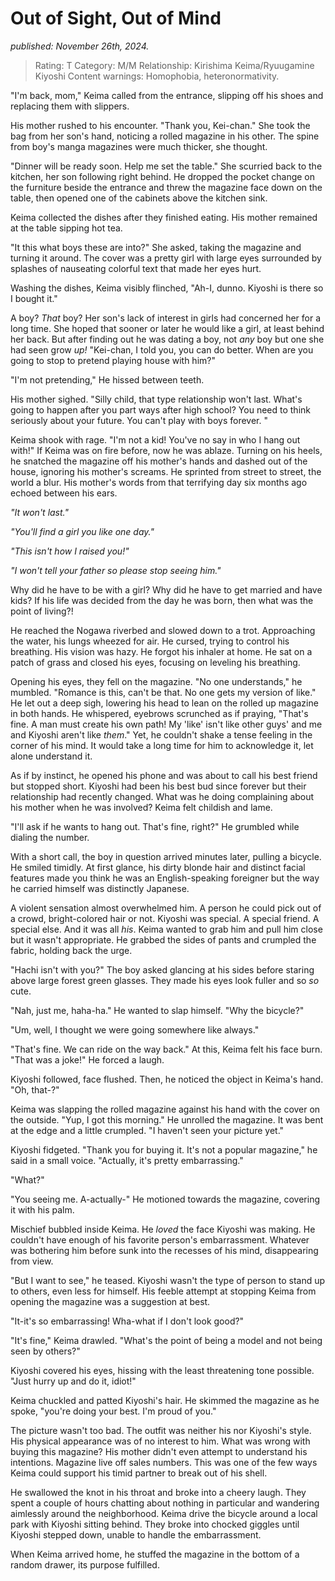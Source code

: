 # Out of Sight, Out of Mind
*published: November 26th, 2024.*

> Rating: T
> Category: M/M
> Relationship: Kirishima Keima/Ryuugamine Kiyoshi
> Content warnings: Homophobia, heteronormativity.

"I'm back, mom," Keima called from the entrance, slipping off his shoes and replacing them with slippers.

His mother rushed to his encounter. "Thank you, Kei-chan." She took the bag from her son's hand, noticing a rolled magazine in his other. The spine from boy's manga magazines were much thicker, she thought.

"Dinner will be ready soon. Help me set the table." She scurried back to the kitchen, her son following right behind. He dropped the pocket change on the furniture beside the entrance and threw the magazine face down on the table, then opened one of the cabinets above the kitchen sink.

Keima collected the dishes after they finished eating. His mother remained at the table sipping hot tea.

"It this what boys these are into?" She asked, taking the magazine and turning it around. The cover was a pretty girl with large eyes surrounded by splashes of nauseating colorful text that made her eyes hurt.

Washing the dishes, Keima visibly flinched, "Ah-I, dunno. Kiyoshi is there so I bought it."

A boy? *That* boy? Her son's lack of interest in girls had concerned her for a long time. She hoped that sooner or later he would like a girl, at least behind her back. But after finding out he was dating a boy, not *any* boy but one she had seen grow *up!* "Kei-chan, I told you, you can do better. When are you going to stop to pretend playing house with him?"

"I'm not pretending," He hissed between teeth.

His mother sighed. "Silly child, that type relationship won't last. What's going to happen after you part ways after high school? You need to think seriously about your future. You can't play with boys forever. "

Keima shook with rage. "I'm not a kid! You've no say in who I hang out with!" If Keima was on fire before, now he was ablaze. Turning on his heels, he snatched the magazine off his mother's hands and dashed out of the house, ignoring his mother's screams. He sprinted from street to street, the world a blur. His mother's words from that terrifying day six months ago echoed between his ears.

*"It won't last."*

*"You'll find a girl you like one day."*

*"This isn't how I raised you!"*

*"I won't tell your father so please stop seeing him."*

Why did he have to be with a girl? Why did he have to get married and have kids? If his life was decided from the day he was born, then what was the point of living?!

He reached the Nogawa riverbed and slowed down to a trot. Approaching the water, his lungs wheezed for air. He cursed, trying to control his breathing. His vision was hazy. He forgot his inhaler at home. He sat on a patch of grass and closed his eyes, focusing on leveling his breathing.

Opening his eyes, they fell on the magazine. "No one understands," he mumbled. "Romance is this, can't be that. No one gets my version of like." He let out a deep sigh, lowering his head to lean on the rolled up magazine in both hands. He whispered, eyebrows scrunched as if praying, "That's fine. A man must create his own path! My 'like' isn't like other guys' and me and Kiyoshi aren't like *them*." Yet, he couldn't shake a tense feeling in the corner of his mind. It would take a long time for him to acknowledge it, let alone understand it.

As if by instinct, he opened his phone and was about to call his best friend but stopped short. Kiyoshi had been his best bud since forever but their relationship had recently changed. What was he doing complaining about his mother when he was involved? Keima felt childish and lame.

"I'll ask if he wants to hang out. That's fine, right?" He grumbled while dialing the number.

With a short call, the boy in question arrived minutes later, pulling a bicycle. He smiled timidly. At first glance, his dirty blonde hair and distinct facial features made you think he was an English-speaking foreigner but the way he carried himself was distinctly Japanese.

A violent sensation almost overwhelmed him. A person he could pick out of a crowd, bright-colored hair or not. Kiyoshi was special. A special friend. A special else. And it was all *his*. Keima wanted to grab him and pull him close but it wasn't appropriate. He grabbed the sides of pants and crumpled the fabric, holding back the urge.

"Hachi isn't with you?" The boy asked glancing at his sides before staring above large forest green glasses. They made his eyes look fuller and so *so* cute.

"Nah, just me, haha-ha." He wanted to slap himself. "Why the bicycle?"

"Um, well, I thought we were going somewhere like always."

"That's fine. We can ride on the way back." At this, Keima felt his face burn. "That was a joke!" He forced a laugh.

Kiyoshi followed, face flushed. Then, he noticed the object in Keima's hand. "Oh, that-?"

Keima was slapping the rolled magazine against his hand with the cover on the outside. "Yup, I got this morning." He unrolled the magazine. It was bent at the edge and a little crumpled. "I haven't seen your picture yet."

Kiyoshi fidgeted. "Thank you for buying it. It's not a popular magazine," he said in a small voice. "Actually, it's pretty embarrassing."

"What?"

"You seeing me. A-actually-" He motioned towards the magazine, covering it with his palm.

Mischief bubbled inside Keima. He *loved* the face Kiyoshi was making. He couldn't have enough of his favorite person's embarrassment. Whatever was bothering him before sunk into the recesses of his mind, disappearing from view.

"But I want to see," he teased. Kiyoshi wasn't the type of person to stand up to others, even less for himself. His feeble attempt at stopping Keima from opening the magazine was a suggestion at best.

"It-it's so embarrassing! Wha-what if I don't look good?"

"It's fine," Keima drawled. "What's the point of being a model and not being seen by others?"

Kiyoshi covered his eyes, hissing with the least threatening tone possible. "Just hurry up and do it, idiot!"

Keima chuckled and patted Kiyoshi's hair. He skimmed the magazine as he spoke, "you're doing your best. I'm proud of you."

The picture wasn't too bad. The outfit was neither his nor Kiyoshi's style. His physical appearance was of no interest to him. What was wrong with buying this magazine? His mother didn't even attempt to understand his intentions. Magazine live off sales numbers. This was one of the few ways Keima could support his timid partner to break out of his shell.

He swallowed the knot in his throat and broke into a cheery laugh. They spent a couple of hours chatting about nothing in particular and wandering aimlessly around the neighborhood. Keima drive the bicycle around a local park with Kiyoshi sitting behind. They broke into chocked giggles until Kiyoshi stepped down, unable to handle the embarrassment.

When Keima arrived home, he stuffed the magazine in the bottom of a random drawer, its purpose fulfilled.